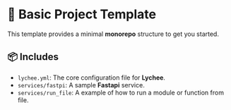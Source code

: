 # 🚀 Basic Project Template

This template provides a minimal **monorepo** structure to get you started.

## 📦 Includes

- `lychee.yml`: The core configuration file for **Lychee**.
- `services/fastpi`: A sample **Fastapi** service.
- `services/run_file`: A example of how to run a module or function from file.
